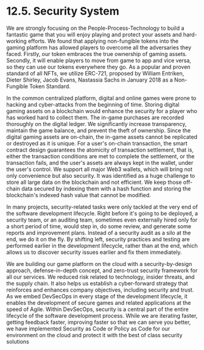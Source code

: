 # 12.5. Security System

We are strongly focusing on the People-Process-Technology to build a fantastic game that you will enjoy playing and protect your assets and hard-working efforts. We found that applying non-fungible tokens into the gaming platform has allowed players to overcome all the adversaries they faced. Firstly, our token embraces the true ownership of gaming assets. Secondly, it will enable players to move from game to app and vice versa, so they can use our tokens everywhere they go. As a popular and proven standard of all NFTs, we utilize ERC-721, proposed by William Entriken, Dieter Shirley, Jacob Evans, Nastassia Sachs in January 2018 as a Non-Fungible Token Standard.

In the common centralized platform, digital and online games were prone to hacking and cyber-attacks from the beginning of time. Storing digital gaming assets on a blockchain would enhance the security for a player who has worked hard to collect them. The in-game purchases are recorded thoroughly on the digital ledger. We significantly increase transparency, maintain the game balance, and prevent the theft of ownership. Since the digital gaming assets are on-chain, the in-game assets cannot be replicated or destroyed as it is unique. For a user's on-chain transaction, the smart contract design guarantees the atomicity of transaction settlement, that is, either the transaction conditions are met to complete the settlement, or the transaction fails, and the user's assets are always kept in the wallet, under the user's control. We support all major Web3 wallets, which will bring not only convenience but also security. It was identified as a huge challenge to store all large data on the blockchain and not efficient. We keep those off-chain data secured by indexing them with a hash function and storing the blockchain's indexed hash value that cannot be modified.

In many projects, security-related tasks were only tackled at the very end of the software development lifecycle. Right before it's going to be deployed, a security team, or an auditing team, sometimes even externally hired only for a short period of time, would step in, do some review, and generate some reports and improvement plans. Instead of a security audit as a silo at the end, we do it on the fly. By shifting left, security practices and testing are performed earlier in the development lifecycle, rather than at the end, which allows us to discover security issues earlier and fix them immediately.

We are building our game platform on the cloud with a security-by-design approach, defense-in-depth concept, and zero-trust security framework for all our services. We reduced risk related to technology, insider threats, and the supply chain. It also helps us establish a cyber-forward strategy that reinforces and enhances company objectives, including security and trust. As we embed DevSecOps in every stage of the development lifecycle, it enables the development of secure games and related applications at the speed of Agile. Within DevSecOps, security is a central part of the entire lifecycle of the software development process. While we are iterating faster, getting feedback faster, improving faster so that we can serve you better, we have implemented Security as Code or Policy as Code for our environment on the cloud and protect it with the best of class security solutions
